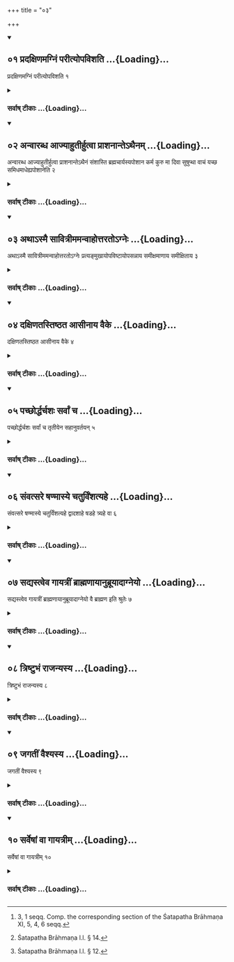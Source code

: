 +++
title = "०३"

+++
<div class="js_include" includetitle="true" newlevelforh1="2" unfilled url="/vedAH_yajuH/vAjasaneyam/sUtram/pAraskara-gRhyam/vishvAsa-prastutiH/2/03/01_pradaxiNamagniM_parItyopavishati.md">
<details open><summary><h2>०१ प्रदक्षिणमग्निं परीत्योपविशति ...{Loading}...</h2></summary>

प्रदक्षिणमग्निं परीत्योपविशति १
</details>
</div>
<div class="js_include collapsed" newlevelforh1="3" title="सर्वाष् टीकाः" unfilled url="/vedAH_yajuH/vAjasaneyam/sUtram/pAraskara-gRhyam/sarvASh_TIkAH/2/03/01_pradaxiNamagniM_parItyopavishati.md">
<details><summary><h3>सर्वाष् टीकाः ...{Loading}...</h3></summary>
<details><summary>Oldenberg</summary>

1 [^1] . Having walked round the fire with his right side turned towards it, he sits down.

[^1]:  3, 1 seqq. Comp. the corresponding section of the Śatapatha Brāhmaṇa XI, 5, 4, 6 seqq.
</details>
</details>
</div>
<div class="js_include" includetitle="true" newlevelforh1="2" unfilled url="/vedAH_yajuH/vAjasaneyam/sUtram/pAraskara-gRhyam/vishvAsa-prastutiH/2/03/02_anvArabdha_AjyAhutIrhutvA_prAshanAnte-thainam.md">
<details open><summary><h2>०२ अन्वारब्ध आज्याहुतीर्हुत्वा प्राशनान्तेऽथैनम् ...{Loading}...</h2></summary>

अन्वारब्ध आज्याहुतीर्हुत्वा प्राशनान्तेऽथैनं संशास्ति ब्रह्मचार्यस्यपोशान कर्म कुरु मा दिवा सुषुप्था वाचं यच्छ समिधमाधेह्यपोशानेति २
</details>
</div>
<div class="js_include collapsed" newlevelforh1="3" title="सर्वाष् टीकाः" unfilled url="/vedAH_yajuH/vAjasaneyam/sUtram/pAraskara-gRhyam/sarvASh_TIkAH/2/03/02_anvArabdha_AjyAhutIrhutvA_prAshanAnte-thainam.md">
<details><summary><h3>सर्वाष् टीकाः ...{Loading}...</h3></summary>
<details><summary>Oldenberg</summary>

2. Taking hold (of the student), he sacrifices the Ājya oblations, and after having partaken (of the remains of the sacrificial food) he instructs him, 'A student art thou. Take water. Do the service. Do not sleep in the day-time. Keep silence. Put fuel on (the fire). Take water.'
</details>
</details>
</div>
<div class="js_include" includetitle="true" newlevelforh1="2" unfilled url="/vedAH_yajuH/vAjasaneyam/sUtram/pAraskara-gRhyam/vishvAsa-prastutiH/2/03/03_athA-smai_sAvitrImamanvAhottarato-gneH.md">
<details open><summary><h2>०३ अथाऽस्मै सावित्रीममन्वाहोत्तरतोऽग्नेः ...{Loading}...</h2></summary>

अथाऽस्मै सावित्रीममन्वाहोत्तरतोऽग्नेः प्रत्यङ्मुखायोपविष्टायोपसन्नाय समीक्षमाणाय समीक्षिताय ३
</details>
</div>
<div class="js_include collapsed" newlevelforh1="3" title="सर्वाष् टीकाः" unfilled url="/vedAH_yajuH/vAjasaneyam/sUtram/pAraskara-gRhyam/sarvASh_TIkAH/2/03/03_athA-smai_sAvitrImamanvAhottarato-gneH.md">
<details><summary><h3>सर्वाष् टीकाः ...{Loading}...</h3></summary>
<details><summary>Oldenberg</summary>

3. He then recites the Sāvitrī to him, who is seated to the north of the fire, with his face to the west, sitting near the teacher, and looks (at the teacher), while (the teacher) looks at him;
</details>
</details>
</div>
<div class="js_include" includetitle="true" newlevelforh1="2" unfilled url="/vedAH_yajuH/vAjasaneyam/sUtram/pAraskara-gRhyam/vishvAsa-prastutiH/2/03/04_daxiNatastiShThata_AsInAya_vaike.md">
<details open><summary><h2>०४ दक्षिणतस्तिष्ठत आसीनाय वैके ...{Loading}...</h2></summary>

दक्षिणतस्तिष्ठत आसीनाय वैके ४
</details>
</div>
<div class="js_include collapsed" newlevelforh1="3" title="सर्वाष् टीकाः" unfilled url="/vedAH_yajuH/vAjasaneyam/sUtram/pAraskara-gRhyam/sarvASh_TIkAH/2/03/04_daxiNatastiShThata_AsInAya_vaike.md">
<details><summary><h3>सर्वाष् टीकाः ...{Loading}...</h3></summary>
<details><summary>Oldenberg</summary>

4 [^2] . Some say, to (the student) who is standing or seated to the south (of the fire);

[^2]:  Śatapatha Brāhmaṇa l.l. § 14.
</details>
</details>
</div>
<div class="js_include" includetitle="true" newlevelforh1="2" unfilled url="/vedAH_yajuH/vAjasaneyam/sUtram/pAraskara-gRhyam/vishvAsa-prastutiH/2/03/05_pachChorddharchashaH_sarvAM_cha.md">
<details open><summary><h2>०५ पच्छोर्द्धर्चशः सर्वां च ...{Loading}...</h2></summary>

पच्छोर्द्धर्चशः सर्वां च तृतीयेन सहानुवर्तयन् ५
</details>
</div>
<div class="js_include collapsed" newlevelforh1="3" title="सर्वाष् टीकाः" unfilled url="/vedAH_yajuH/vAjasaneyam/sUtram/pAraskara-gRhyam/sarvASh_TIkAH/2/03/05_pachChorddharchashaH_sarvAM_cha.md">
<details><summary><h3>सर्वाष् टीकाः ...{Loading}...</h3></summary>
<details><summary>Oldenberg</summary>

5. Pāda by Pāda, (then) hemistich by hemistich, and the third time the whole (verse), reciting it together (with the student);
</details>
</details>
</div>
<div class="js_include" includetitle="true" newlevelforh1="2" unfilled url="/vedAH_yajuH/vAjasaneyam/sUtram/pAraskara-gRhyam/vishvAsa-prastutiH/2/03/06_saMvatsare_ShaNmAsye_chaturviMshatyahe.md">
<details open><summary><h2>०६ संवत्सरे षण्मास्ये चतुर्विंशत्यहे ...{Loading}...</h2></summary>

संवत्सरे षण्मास्ये चतुर्विंशत्यहे द्वादशाहे षडहे त्र्यहे वा ६
</details>
</div>
<div class="js_include collapsed" newlevelforh1="3" title="सर्वाष् टीकाः" unfilled url="/vedAH_yajuH/vAjasaneyam/sUtram/pAraskara-gRhyam/sarvASh_TIkAH/2/03/06_saMvatsare_ShaNmAsye_chaturviMshatyahe.md">
<details><summary><h3>सर्वाष् टीकाः ...{Loading}...</h3></summary>
<details><summary>Oldenberg</summary>

6. After one year, or after six months, or after twenty-four days, or after twelve days, or after six days, or after three days.
</details>
</details>
</div>
<div class="js_include" includetitle="true" newlevelforh1="2" unfilled url="/vedAH_yajuH/vAjasaneyam/sUtram/pAraskara-gRhyam/vishvAsa-prastutiH/2/03/07_sadyastveva_gAyatrIM_brAhmaNAyAnubrUyAdAgneyo.md">
<details open><summary><h2>०७ सद्यस्त्वेव गायत्रीं ब्राह्मणायानुब्रूयादाग्नेयो ...{Loading}...</h2></summary>

सद्यस्त्वेव गायत्रीं ब्राह्मणायानुब्रूयादाग्नेयो वै ब्राह्मण इति श्रुतेः ७
</details>
</div>
<div class="js_include collapsed" newlevelforh1="3" title="सर्वाष् टीकाः" unfilled url="/vedAH_yajuH/vAjasaneyam/sUtram/pAraskara-gRhyam/sarvASh_TIkAH/2/03/07_sadyastveva_gAyatrIM_brAhmaNAyAnubrUyAdAgneyo.md">
<details><summary><h3>सर्वाष् टीकाः ...{Loading}...</h3></summary>
<details><summary>Oldenberg</summary>

7 [^3] . To a Brāhmaṇa, however, he should recite a (Sāvitrī) verse in the Gāyatrī metre immediately. For it is said in the Śruti, 'To Agni indeed belongs the Brāhmaṇa.'

[^3]:  Śatapatha Brāhmaṇa l.l. § 12.
</details>
</details>
</div>
<div class="js_include" includetitle="true" newlevelforh1="2" unfilled url="/vedAH_yajuH/vAjasaneyam/sUtram/pAraskara-gRhyam/vishvAsa-prastutiH/2/03/08_triShTubhaM_rAjanyasya.md">
<details open><summary><h2>०८ त्रिष्टुभं राजन्यस्य ...{Loading}...</h2></summary>

त्रिष्टुभं राजन्यस्य ८
</details>
</div>
<div class="js_include collapsed" newlevelforh1="3" title="सर्वाष् टीकाः" unfilled url="/vedAH_yajuH/vAjasaneyam/sUtram/pAraskara-gRhyam/sarvASh_TIkAH/2/03/08_triShTubhaM_rAjanyasya.md">
<details><summary><h3>सर्वाष् टीकाः ...{Loading}...</h3></summary>
<details><summary>Oldenberg</summary>

8. A Tṛṣṭubh verse to a Rājanya,
</details>
</details>
</div>
<div class="js_include" includetitle="true" newlevelforh1="2" unfilled url="/vedAH_yajuH/vAjasaneyam/sUtram/pAraskara-gRhyam/vishvAsa-prastutiH/2/03/09_jagatIM_vaishyasya.md">
<details open><summary><h2>०९ जगतीं वैश्यस्य ...{Loading}...</h2></summary>

जगतीं वैश्यस्य ९
</details>
</div>
<div class="js_include collapsed" newlevelforh1="3" title="सर्वाष् टीकाः" unfilled url="/vedAH_yajuH/vAjasaneyam/sUtram/pAraskara-gRhyam/sarvASh_TIkAH/2/03/09_jagatIM_vaishyasya.md">
<details><summary><h3>सर्वाष् टीकाः ...{Loading}...</h3></summary>
<details><summary>Oldenberg</summary>

9. A Jagatī to a Vaiśya,
</details>
</details>
</div>
<div class="js_include" includetitle="true" newlevelforh1="2" unfilled url="/vedAH_yajuH/vAjasaneyam/sUtram/pAraskara-gRhyam/vishvAsa-prastutiH/2/03/10_sarveShAM_vA_gAyatrIm.md">
<details open><summary><h2>१० सर्वेषां वा गायत्रीम् ...{Loading}...</h2></summary>

सर्वेषां वा गायत्रीम् १०
</details>
</div>
<div class="js_include collapsed" newlevelforh1="3" title="सर्वाष् टीकाः" unfilled url="/vedAH_yajuH/vAjasaneyam/sUtram/pAraskara-gRhyam/sarvASh_TIkAH/2/03/10_sarveShAM_vA_gAyatrIm.md">
<details><summary><h3>सर्वाष् टीकाः ...{Loading}...</h3></summary>
<details><summary>Oldenberg</summary>

10. Or a Gāyatrī to (persons of) all (castes).
</details>
</details>
</div>